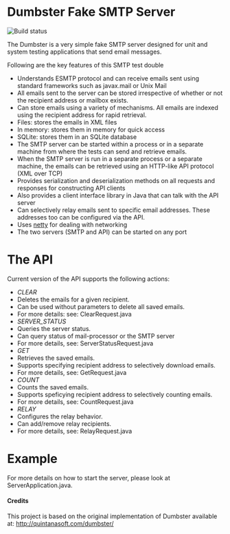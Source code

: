 Dumbster Fake SMTP Server
=========================
![Build status](https://travis-ci.org/saksham/dumbster.svg)

The Dumbster is a very simple fake SMTP server designed for unit and system testing applications that send email messages.

Following are the key features of this SMTP test double

* Understands ESMTP protocol and can receive emails sent using standard frameworks such as javax.mail or Unix Mail
* All emails sent to the server can be stored irrespective of whether or not the recipient address or mailbox exists.
* Can store emails using a variety of mechanisms. All emails are indexed using the recipient address for rapid retrieval.
 * Files: stores the emails in XML files
 * In memory: stores them in memory for quick access
 * SQLite: stores them in an SQLite database 
* The SMTP server can be started within a process or in a separate machine from where the tests can send and retrieve emails.
* When the SMTP server is run in a separate process or a separate machine, the emails can be retrieved using an HTTP-like API protocol (XML over TCP)
* Provides serialization and deserialization methods on all requests and responses for constructing API clients
* Also provides a client interface library in Java that can talk with the API server
* Can selectively relay emails sent to specific email addresses. These addresses too can be configured via the API.
* Uses [netty](http://netty.io) for dealing with networking 
* The two servers (SMTP and API) can be started on any port


The API
=======
Current version of the API supports the following actions:

* *CLEAR*
 * Deletes the emails for a given recipient.
 * Can be used without parameters to delete all saved emails.
 * For more details: see: ClearRequest.java
* *SERVER_STATUS*
 * Queries the server status.
 * Can query status of mail-processor or the SMTP server
 * For more details, see: ServerStatusRequest.java
* *GET*
 * Retrieves the saved emails.
 * Supports specifying recipient address to selectively download emails.
 * For more details, see: GetRequest.java
* *COUNT*
 * Counts the saved emails.
 * Supports speficying recipient address to selectively counting emails.
 * For more details, see: CountRequest.java
* *RELAY*
 * Configures the relay behavior.
 * Can add/remove relay recipients.
 * For more details, see: RelayRequest.java

Example
=======
For more details on how to start the server, please look at ServerApplication.java.

#### Credits
This project is based on the original implementation of Dumbster available at: http://quintanasoft.com/dumbster/
